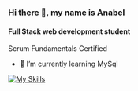 ### Hi there 👋, my name is Anabel
#### Full Stack web development student

Scrum Fundamentals Certified

- 🌱 I’m currently learning MySql 

[![My Skills](https://skillicons.dev/icons?i=js,html,css,react,nestjs,postman)](https://skillicons.dev)


